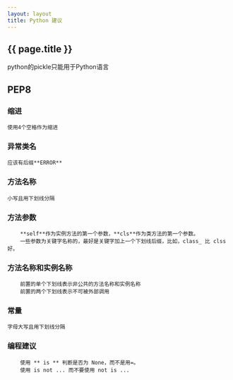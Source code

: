```yaml
---
layout: layout
title: Python 建议
---
```


## {{ page.title }}
 
python的pickle只能用于Python语言

## PEP8

### 缩进
```使用4个空格作为缩进```

### 异常类名
```应该有后缀**ERROR**```

### 方法名称
``` 小写且用下划线分隔 ```

### 方法参数
```
	**self**作为实例方法的第一个参数，**cls**作为类方法的第一个参数。
    一些参数为关键字名称的，最好是关键字加上一个下划线后缀，比如，class_ 比 clss好。
```

### 方法名称和实例名称
```
	前置的单个下划线表示非公共的方法名称和实例名称
	前置的两个下划线表示不可被外部调用
```

### 常量
``` 字母大写且用下划线分隔 ```

### 编程建议
``` 
	使用 ** is ** 判断是否为 None，而不是用=。
    使用 is not ... 而不要使用 not is ...
```
